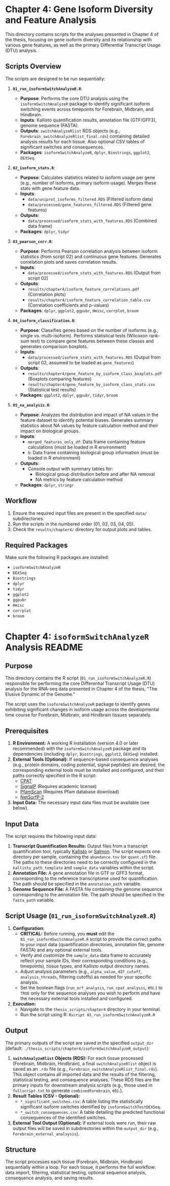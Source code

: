 # Chapter 4: Gene Isoform Diversity and Feature Analysis

This directory contains scripts for the analyses presented in Chapter 4 of the thesis, focusing on gene isoform diversity and its relationship with various gene features, as well as the primary Differential Transcript Usage (DTU) analysis.

## Scripts Overview

The scripts are designed to be run sequentially:

1.  **`01_run_isoformSwitchAnalyzeR.R`**:
    *   **Purpose**: Performs the core DTU analysis using the `isoformSwitchAnalyzeR` package to identify significant isoform switching events across timepoints for Forebrain, Midbrain, and Hindbrain.
    *   **Inputs**: Kallisto quantification results, annotation file (GTF/GFF3), genome sequence (FASTA).
    *   **Outputs**: `switchAnalyzeRlist` RDS objects (e.g., `Forebrain_switchAnalyzeRlist_final.rds`) containing detailed analysis results for each tissue. Also optional CSV tables of significant switches and consequences.
    *   **Packages**: `isoformSwitchAnalyzeR`, `dplyr`, `Biostrings`, `ggplot2`, `DEXSeq`.

2.  **`02_isoform_stats.R`**: 
    *   **Purpose**: Calculates statistics related to isoform usage per gene (e.g., number of isoforms, primary isoform usage). Merges these stats with gene feature data.
    *   **Inputs**: 
        *   `data/uniprot_isoforms_filtered.RDS` (Filtered isoform data)
        *   `data/processed/gene_features_filtered.RDS` (Filtered gene features)
    *   **Outputs**: 
        *   `data/processed/isoform_stats_with_features.RDS` (Combined data frame)
    *   **Packages**: `dplyr`, `tidyr`

3.  **`03_pearson_corr.R`**: 
    *   **Purpose**: Performs Pearson correlation analysis between isoform statistics (from script 02) and continuous gene features. Generates correlation plots and saves correlation results.
    *   **Inputs**: 
        *   `data/processed/isoform_stats_with_features.RDS` (Output from script 02)
    *   **Outputs**:
        *   `results/chapter4/isoform_feature_correlations.pdf` (Correlation plots)
        *   `results/chapter4/isoform_feature_correlation_table.csv` (Correlation coefficients and p-values)
    *   **Packages**: `dplyr`, `ggplot2`, `ggpubr`, `Hmisc`, `corrplot`, `broom` 

4.  **`04_isoform_classification.R`**:
    *   **Purpose**: Classifies genes based on the number of isoforms (e.g., single vs. multi-isoform). Performs statistical tests (Wilcoxon rank-sum test) to compare gene features between these classes and generates comparison boxplots.
    *   **Inputs**:
        *   `data/processed/isoform_stats_with_features.RDS` (Output from script 02, assumed to be loaded as `gene_features`)
    *   **Outputs**:
        *   `results/chapter4/gene_feature_by_isoform_class_boxplots.pdf` (Boxplots comparing features)
        *   `results/chapter4/gene_feature_by_isoform_class_stats.csv` (Statistical test results)
    *   **Packages**: `ggplot2`, `dplyr`, `ggpubr`, `tidyr`, `broom`

5.  **`05_na_analysis.R`**:
    *   **Purpose**: Analyzes the distribution and impact of NA values in the feature dataset to identify potential biases. Generates summary statistics about NA values by feature calculation method and their impact on biological groups.
    *   **Inputs**:
        *   `merged_features_only_df`: Data frame containing feature calculations (must be loaded in R environment)
        *   `b`: Data frame containing biological group information (must be loaded in R environment)
    *   **Outputs**:
        *   Console output with summary tables for:
            *   Biological group distribution before and after NA removal
            *   NA metrics by feature calculation method
    *   **Packages**: `dplyr`, `stringr`

## Workflow

1.  Ensure the required input files are present in the specified `data/` subdirectories.
2.  Run the scripts in the numbered order (01, 02, 03, 04, 05).
3.  Check the `results/chapter4/` directory for output plots and tables.

## Required Packages

Make sure the following R packages are installed:
- `isoformSwitchAnalyzeR`
- `DEXSeq`
- `Biostrings`
- `dplyr`
- `tidyr`
- `ggplot2`
- `ggpubr`
- `Hmisc`
- `corrplot`
- `broom` 

# Chapter 4: `isoformSwitchAnalyzeR` Analysis README

## Purpose

This directory contains the R script (`01_run_isoformSwitchAnalyzeR.R`) responsible for performing the core Differential Transcript Usage (DTU) analysis for the RNA-seq data presented in Chapter 4 of the thesis, "The Elusive Dynamic of the Genome."

The script uses the `isoformSwitchAnalyzeR` package to identify genes exhibiting significant changes in isoform usage across the developmental time course for Forebrain, Midbrain, and Hindbrain tissues separately.

## Prerequisites

1.  **R Environment:** A working R installation (version 4.0 or later recommended) with the `isoformSwitchAnalyzeR` package and its dependencies (including `dplyr`, `Biostrings`, `ggplot2`, `DEXSeq`) installed.
2.  **External Tools (Optional):** If sequence-based consequence analyses (e.g., protein domains, coding potential, signal peptides) are desired, the corresponding external tools must be installed and configured, and their paths correctly specified in the R script:
    *   [CPAT](https://cpat.readthedocs.io/en/latest/)
    *   [SignalP](https://services.healthtech.dtu.dk/service.php?SignalP-5.0) (Requires academic license)
    *   [PfamScan](https://www.ebi.ac.uk/Tools/pfa/pfamscan/) (Requires Pfam database download)
    *   [NetSurfP-2](https://services.healthtech.dtu.dk/service.php?NetSurfP-2.0)
3.  **Input Data:** The necessary input data files must be available (see below).

## Input Data

The script requires the following input data:

1.  **Transcript Quantification Results:** Output files from a transcript quantification tool, typically [Kallisto](https://pachterlab.github.io/kallisto/) or [Salmon](https://salmon.readthedocs.io/en/latest/). The script expects one directory per sample, containing the `abundance.tsv` (or `quant.sf`) file. The paths to these directories need to be correctly configured in the `kallisto_path_template` and `sample_data` variables within the script.
2.  **Annotation File:** A gene annotation file in GTF or GFF3 format, corresponding to the reference transcriptome used for quantification. The path should be specified in the `annotation_path` variable.
3.  **Genome Sequence File:** A FASTA file containing the genome sequence corresponding to the annotation file. The path should be specified in the `fasta_path` variable.

## Script Usage (`01_run_isoformSwitchAnalyzeR.R`)

1.  **Configuration:**
    *   **CRITICAL:** Before running, you **must** edit the `01_run_isoformSwitchAnalyzeR.R` script to provide the correct paths to your input data (quantification directories, annotation file, genome FASTA) and any optional external tools.
    *   Verify and customize the `sample_data` data frame to accurately reflect your sample IDs, their corresponding conditions (e.g., timepoints), tissue types, and Kallisto output directory names.
    *   Adjust analysis parameters (e.g., `alpha_value`, `dIF_cutoff`, `analysis_threads`, filtering cutoffs) as needed for your specific analysis.
    *   Set the boolean flags (`run_orf_analysis`, `run_cpat_analysis`, etc.) to `TRUE` only for the sequence analyses you wish to perform *and* have the necessary external tools installed and configured.
2.  **Execution:**
    *   Navigate to the `thesis_scripts/chapter4` directory in your terminal.
    *   Run the script using R: `Rscript 01_run_isoformSwitchAnalyzeR.R`

## Output

The primary outputs of the script are saved in the specified `output_dir` (default: `./thesis_scripts/chapter4/isoformSwitchAnalyzeR_output`):

1.  **`switchAnalyzeRlist` Objects (RDS):** For each tissue processed (Forebrain, Midbrain, Hindbrain), a final `switchAnalyzeRlist` object is saved as an `.rds` file (e.g., `Forebrain_switchAnalyzeRlist_final.rds`). This object contains all imported data and the results of the filtering, statistical testing, and consequence analyses. These RDS files are the primary inputs for downstream analysis scripts (e.g., those used in `fullscript.txt` to generate `combinedForebrain`, etc.).
2.  **Result Tables (CSV - Optional):**
    *   `*_significant_switches.csv`: A table listing the statistically significant isoform switches identified by `isoformSwitchTestDEXSeq`.
    *   `*_switch_consequences.csv`: A table detailing the predicted functional consequences of the identified switches.
3.  **External Tool Output (Optional):** If external tools were run, their raw output files will be saved in subdirectories within the `output_dir` (e.g., `Forebrain_external_analsysis`).

## Structure

The script processes each tissue (Forebrain, Midbrain, Hindbrain) sequentially within a loop. For each tissue, it performs the full workflow: data import, filtering, statistical testing, optional sequence analysis, consequence analysis, and saving results. 